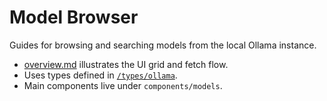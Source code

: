 # Model Browser

Guides for browsing and searching models from the local Ollama instance.

- [overview.md](overview.md) illustrates the UI grid and fetch flow.
- Uses types defined in [`/types/ollama`](../../types/ollama).
- Main components live under `components/models`.
